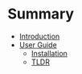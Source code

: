 # Summary

- [Introduction](./intro.md)
- [User Guide](./USERGUIDE.md)
    - [Installation](./installation.md)
    - [TLDR](./tldr.md)
